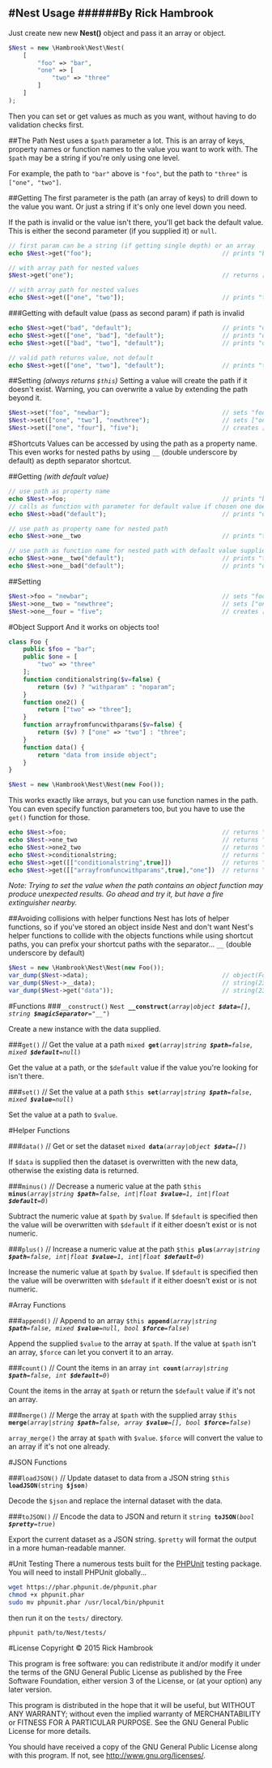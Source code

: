 #Nest Usage
######By Rick Hambrook
-----

Just create new new **Nest()** object and pass it an array or object.

```php
$Nest = new \Hambrook\Nest\Nest(
	[
		"foo" => "bar",
		"one" => [
			"two" => "three"
		]
	]
);
```

Then you can set or get values as much as you want, without having to do validation checks first.

##The Path
Nest uses a `$path` parameter a lot. This is an array of keys, property names or function names to the value you want to work with.
The `$path` may be a string if you're only using one level.

For example, the path to `"bar"` above is `"foo"`, but the path to `"three"` is `["one", "two"]`.

##Getting
The first parameter is the path (an array of keys) to drill down to the value you want. Or just a string if it's only one level down you need.

If the path is invalid or the value isn't there, you'll get back the default value. This is either the second parameter (if you supplied it) or `null`.
```php
// first param can be a string (if getting single depth) or an array
echo $Nest->get("foo");                                    // prints "bar"

// with array path for nested values
$Nest->get("one");                                         // returns ["two" => "three"]

// with array path for nested values
echo $Nest->get(["one", "two"]);                           // prints "three"
```

###Getting with default value (pass as second param) if path is invalid
```php
echo $Nest->get("bad", "default");                         // prints "default"
echo $Nest->get(["one", "bad"], "default");                // prints "default"
echo $Nest->get(["bad", "two"], "default");                // prints "default"

// valid path returns value, not default
echo $Nest->get(["one", "two"], "default");                // prints "three"
```

##Setting *(always returns `$this`)*
Setting a value will create the path if it doesn't exist. Warning, you can overwrite a value by extending the path beyond it.

```php
$Nest->set("foo", "newbar");                               // sets "foo" to "newbar"
$Nest->set(["one", "two"], "newthree");                    // sets ["one", "two"] to "newthree"
$Nest->set(["one", "four"], "five");                       // creates ["one", "four"] and sets it to "five"
```

#Shortcuts
Values can be accessed by using the path as a property name. This even works for nested paths by using `__` (double underscore by default) as depth separator shortcut.

##Getting *(with default value)*
```php
// use path as property name
echo $Nest->foo;                                           // prints "bar"
// calls as function with parameter for default value if chosen one doesn't exist
echo $Nest->bad("default");                                // prints "default"

// use path as property name for nested path
echo $Nest->one__two                                       // prints "three"

// use path as function name for nested path with default value supplied
echo $Nest->one__two("default");                           // prints "three"
echo $Nest->one__bad("default");                           // prints "default"
```

##Setting
```php
$Nest->foo = "newbar";                                     // sets "foo" to "newbar"
$Nest->one__two = "newthree";                              // sets ["one", "two"] to "newthree"
$Nest->one__four = "five";                                 // creates ["one", "four"] and sets it to "five"
```

#Object Support
And it works on objects too!
```php
class Foo {
	public $foo = "bar";
	public $one = [
		"two" => "three"
	];
	function conditionalstring($v=false) {
		return ($v) ? "withparam" : "noparam";
	}
	function one2() {
		return ["two" => "three"];
	}
	function arrayfromfuncwithparams($v=false) {
		return ($v) ? ["one" => "two"] : "three";
	}
	function data() {
		return "data from inside object";
	}
}

$Nest = new \Hambrook\Nest\Nest(new Foo());
```

This works exactly like arrays, but you can use function names in the path. You can even specify function parameters too, but you have to use the `get()` function for those.

```php
echo $Nest->foo;                                           // returns "bar"
echo $Nest->one_two                                        // returns "three"
echo $Nest->one2_two                                       // returns "three"
echo $Nest->conditionalstring;                             // returns "noparam"
echo $Nest->get([["conditionalstring",true]])              // returns "withparam"
echo $Nest->get([["arrayfromfuncwithparams",true],"one"])  // returns "two"
```

_Note: Trying to set the value when the path contains an object function may produce unexpected results. Go ahead and try it, but have a fire extinguisher nearby._

##Avoiding collisions with helper functions
Nest has lots of helper functions, so if you've stored an object inside Nest and don't want Nest's helper functions to collide with the objects functions while using shortcut paths, you can prefix your shortcut paths with the separator... `__` (double underscore by default)
```php
$Nest = new \Hambrook\Nest\Nest(new Foo());
var_dump($Nest->data);                                     // object(Foo)...
var_dump($Nest->__data);                                   // string(23) "data from inside object"
var_dump($Nest->get("data"));                              // string(23) "data from inside object"
```

#Functions
###`__construct()`
`Nest `**`__construct`**`(`*`array|object `**`$data`**`=[], string `**`$magicSeparator`**`="__"`*`)`

Create a new instance with the data supplied.

###`get()`  // Get the value at a path
`mixed `**`get`**`(`_`array|string `**`$path`**`=false, mixed `**`$default`**`=null`_`)`

Get the value at a path, or the `$default` value if the value you're looking for isn't there.

###`set()`  // Set the value at a path
`$this `**`set`**`(`_`array|string `**`$path`**`=false, mixed `**`$value`**`=null`_`)`

Set the value at a path to `$value`.

#Helper Functions

###`data()`  // Get or set the dataset
`mixed `**`data`**`(`_`array|object `**`$data`**`=[]`_`)`

If `$data` is supplied then the dataset is overwritten with the new data, otherwise the existing data is returned.

###`minus()` // Decrease a numeric value at the path
`$this `**`minus`**`(`_`array|string `**`$path`**`=false, int|float `**`$value`**`=1, int|float `**`$default`**`=0`_`)`

Subtract the numeric value at `$path` by `$value`. If `$default` is specified then the value will be overwritten with `$default` if
it either doesn't exist or is not numeric.

###`plus()` // Increase a numeric value at the path
`$this `**`plus`**`(`_`array|string `**`$path`**`=false, int|float `**`$value`**`=1, int|float `**`$default`**`=0`_`)`

Increase the numeric value at `$path` by `$value`. If `$default` is specified then the value will be overwritten with `$default` if
it either doesn't exist or is not numeric.

#Array Functions

###`append()` // Append to an array
`$this `**`append`**`(`_`array|string `**`$path`**`=false, mixed `**`$value`**`=null, bool `**`$force`**`=false`_`)`

Append the supplied `$value` to the array at `$path`. If the value at `$path` isn't an array, `$force` can let you convert it to an array.

###`count()` // Count the items in an array
`int `**`count`**`(`_`array|string `**`$path`**`=false, int `**`$default`**`=0`_`)`

Count the items in the array at `$path` or return the `$default` value if it's not an array.

###`merge()` // Merge the array at `$path` with the supplied array
`$this `**`merge`**`(`_`array|string `**`$path`**`=false, array `**`$value`**`=[], bool `**`$force`**`=false`_`)`

`array_merge()` the array at `$path` with `$value`. `$force` will convert the value to an array if it's not one already.

#JSON Functions

###`loadJSON()` // Update dataset to data from a JSON string
`$this `**`loadJSON`**`(string `**`$json`**`)`

Decode the `$json` and replace the internal dataset with the data.

###`toJSON()` // Encode the data to JSON and return it
`string `**`toJSON`**`(`_`bool `**`$pretty`**`=true`_`)`

Export the current dataset as a JSON string. `$pretty` will format the output in a more human-readable manner.

#Unit Testing
There a numerous tests built for the [PHPUnit](https://phpunit.de) testing package. You will need to install PHPUnit globally...
```bash
wget https://phar.phpunit.de/phpunit.phar
chmod +x phpunit.phar
sudo mv phpunit.phar /usr/local/bin/phpunit
```
then run it on the `tests/` directory.
```bash
phpunit path/to/Nest/tests/
```

#License
Copyright &copy; 2015 Rick Hambrook

This program is free software: you can redistribute it and/or modify
it under the terms of the GNU General Public License as published by
the Free Software Foundation, either version 3 of the License, or
(at your option) any later version.

This program is distributed in the hope that it will be useful,
but WITHOUT ANY WARRANTY; without even the implied warranty of
MERCHANTABILITY or FITNESS FOR A PARTICULAR PURPOSE.  See the
GNU General Public License for more details.

You should have received a copy of the GNU General Public License
along with this program.  If not, see <http://www.gnu.org/licenses/>.
